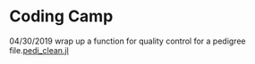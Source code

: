 # Coding Camp

04/30/2019 wrap up a function for quality control for a pedigree file.[pedi_clean.jl](https://github.com/zhaotianjing/coding_camp/blob/master/pedi_clean.jl)
